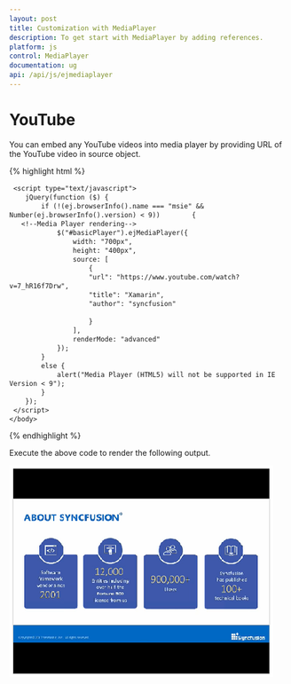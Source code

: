 ```yaml
---
layout: post
title: Customization with MediaPlayer
description: To get start with MediaPlayer by adding references.
platform: js
control: MediaPlayer
documentation: ug
api: /api/js/ejmediaplayer
---
```


# YouTube

You can embed any YouTube videos into media player by providing URL of the YouTube video in source object.

{% highlight html %}

<!doctype html>
<html xmlns="http://www.w3.org/1999/xhtml">
  <head>
      <title>Essential Studio for JavaScript : Media Player </title>
      <meta name="viewport" content="width=device-width, initial-scale=1.0" charset="utf-8" />  
  </head>
    <body>
      <div class="content-container-fluid">
        <div class="row">
            <div class="cols-sample-area">
       <!--Element which will render as Media Player-->
                <div id="basicPlayer"></div>
            </div>
        </div>
     </div>

     <script type="text/javascript">
        jQuery(function ($) {
            if (!(ej.browserInfo().name === "msie" && Number(ej.browserInfo().version) < 9))        {
       <!--Media Player rendering-->
                $("#basicPlayer").ejMediaPlayer({
                    width: "700px",
                    height: "400px",
                    source: [
                        {
                        "url": "https://www.youtube.com/watch?v=7_hR16f7Drw",
                        "title": "Xamarin",
                        "author": "syncfusion"

                        }
                    ],
                    renderMode: "advanced"
                });
            }
            else {
                alert("Media Player (HTML5) will not be supported in IE Version < 9");
            }
        });
     </script>
    </body>
</html> 

{% endhighlight %}

Execute the above code to render the following output.

![](/js/MediaPlayer/Display_images/Youtube_img1.png)


